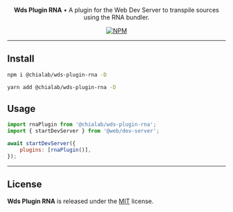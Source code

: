 <p align="center">
    <strong>Wds Plugin RNA</strong> • A plugin for the Web Dev Server to transpile sources using the RNA bundler.
</p>

<p align="center">
    <a href="https://www.npmjs.com/package/@chialab/wds-plugin-rna"><img alt="NPM" src="https://img.shields.io/npm/v/@chialab/wds-plugin-rna.svg?style=flat-square"></a>
</p>

---

## Install

```sh
npm i @chialab/wds-plugin-rna -D
```

```sh
yarn add @chialab/wds-plugin-rna -D
```

## Usage

```js
import rnaPlugin from '@chialab/wds-plugin-rna';
import { startDevServer } from '@web/dev-server';

await startDevServer({
    plugins: [rnaPlugin()],
});
```

---

## License

**Wds Plugin RNA** is released under the [MIT](https://github.com/chialab/rna/blob/main/packages/wds-plugin-rna/LICENSE) license.
